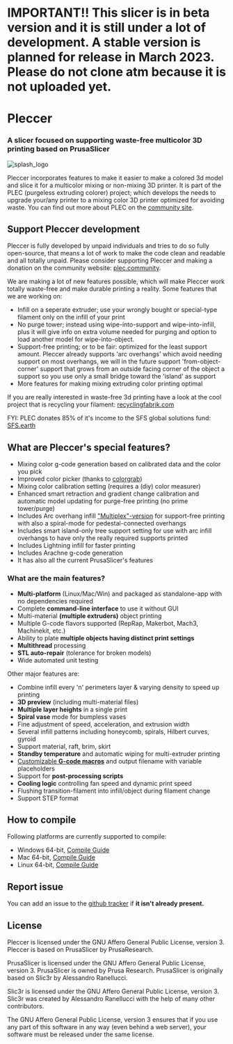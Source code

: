 # IMPORTANT!! This slicer is in beta version and it is still under a lot of development. A stable version is planned for release in March 2023. Please do not clone atm because it is not uploaded yet.

# Pleccer

### **A slicer focused on supporting waste-free multicolor 3D printing based on PrusaSlicer**

![splash_logo](https://user-images.githubusercontent.com/124889495/219878352-059f453c-721a-4bdd-929b-c02ebb01fe76.png)


Pleccer incorporates features to make it easier to make a colored 3d model and slice it for a multicolor mixing or non-mixing 3D printer. It is part of the PLEC (purgeless extruding colorer) project; which develops the needs to upgrade your/any printer to a mixing color 3D printer optimized for avoiding waste. You can find out more about PLEC on the [community site](https://plec.community).


## Support Pleccer development

Pleccer is fully developed by unpaid individuals and tries to do so fully open-source, that means a lot of work to make the code clean and readable and all totally unpaid. Please consider supporting Pleccer and making a donation on the community website: [plec.community](https://plec.community/#support).

We are making a lot of new features possible, which will make Pleccer work totally waste-free and make durable printing a reality.
Some features that we are working on:

- Infill on a seperate extruder; use your wrongly bought or special-type filament only on the infill of your print
- No purge tower; instead using wipe-into-support and wipe-into-infill, plus it will give info on extra volume needed for purging and option to load another model for wipe-into-object.
- Support-free printing; or to be fair: optimized for the least support amount. Pleccer already supports 'arc overhangs' which avoid needing support on most overhangs, we will in the future support 'from-object-corner' support that grows from an outside facing corner of the object a support so you use only a small bridge toward the 'island' as support
- More features for making mixing extruding color printing optimal

If you are really interested in waste-free 3d printing have a look at the cool project that is recycling your filament: [recyclingfabrik.com](https://recyclingfabrik.com)

FYI: PLEC donates 85% of it's income to the SFS global solutions fund: [SFS.earth](https://sfs.earth)

## What are Pleccer's special features?

* Mixing color g-code generation based on calibrated data and the color you pick
* Improved color picker (thanks to [colorgrab](https://github.com/nielssp/colorgrab))
* Mixing color calibration setting (requires a (diy) color measurer)
* Enhanced smart retraction and gradient change calibration and automatic model updating for purge-free printing (no prime tower/purge)
* Includes Arc overhang infill ["Multiplex"-version](https://github.com/stmcculloch/arc-overhang/issues/10) for support-free printing with also a spiral-mode for pedestal-connected overhangs
* Includes smart island-only tree support setting for use with arc infill overhangs to have only the really required supports printed
* Includes Lightning infill for faster printing
* Includes Arachne g-code generation
* It has also all the current PrusaSlicer's features

### What are the main features?

* **Multi-platform** (Linux/Mac/Win) and packaged as standalone-app with no dependencies required
* Complete **command-line interface** to use it without GUI
* Multi-material **(multiple extruders)** object printing
* Multiple G-code flavors supported (RepRap, Makerbot, Mach3, Machinekit, etc.)
* Ability to plate **multiple objects having distinct print settings**
* **Multithread** processing
* **STL auto-repair** (tolerance for broken models)
* Wide automated unit testing

Other major features are:

* Combine infill every 'n' perimeters layer & varying density to speed up printing
* **3D preview** (including multi-material files)
* **Multiple layer heights** in a single print
* **Spiral vase** mode for bumpless vases
* Fine adjustment of speed, acceleration, and extrusion width
* Several infill patterns including honeycomb, spirals, Hilbert curves, gyroid
* Support material, raft, brim, skirt
* **Standby temperature** and automatic wiping for multi-extruder printing
* [Customizable **G-code macros**](https://help.prusa3d.com/article/list-of-placeholders_205643) and output filename with variable placeholders
* Support for **post-processing scripts**
* **Cooling logic** controlling fan speed and dynamic print speed
* Flushing transition-filament into infill/object during filament change
* Support STEP format


## How to compile
Following platforms are currently supported to compile:
- Windows 64-bit, [Compile Guide](https://github.com/pleccer/Pleccer/wiki/Windows-Compile-Guide)
- Mac 64-bit, [Compile Guide](https://github.com/pleccer/Pleccer/wiki/Mac-Compile-Guide)
- Linux 64-bit, [Compile Guide](https://github.com/pleccer/Pleccer/wiki/Linux-Compile-Guide)

## Report issue
You can add an issue to the [github tracker](https://github.com/pleccer/Pleccer/issues) if **it isn't already present.**

## License
Pleccer is licensed under the GNU Affero General Public License, version 3. 
Pleccer is based on PrusaSlicer by PrusaResearch.

PrusaSlicer is licensed under the GNU Affero General Public License, version 3. PrusaSlicer is owned by Prusa Research. PrusaSlicer is originally based on Slic3r by Alessandro Ranellucci.

Slic3r is licensed under the GNU Affero General Public License, version 3. Slic3r was created by Alessandro Ranellucci with the help of many other contributors.

The GNU Affero General Public License, version 3 ensures that if you use any part of this software in any way (even behind a web server), your software must be released under the same license.
